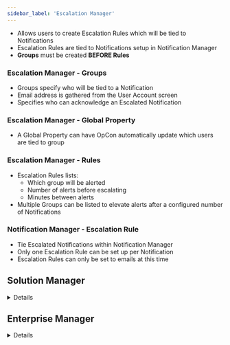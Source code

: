 ```yaml
---
sidebar_label: 'Escalation Manager'
---
```


* Allows users to create Escalation Rules which will be tied to Notifications
* Escalation Rules are tied to Notifications setup in Notification Manager
* **Groups** must be created **BEFORE Rules**

### Escalation Manager - Groups

* Groups specify who will be tied to a Notification
* Email address is gathered from the User Account screen
* Specifies who can acknowledge an Escalated Notification

### Escalation Manager - Global Property

* A Global Property can have OpCon automatically update which users are tied to group

### Escalation Manager - Rules

* Escalation Rules lists:
    * Which group will be alerted
    * Number of alerts before escalating
    * Minutes between alerts
* Multiple Groups can be listed to elevate alerts after a configured number of Notifications

### Notification Manager - Escalation Rule

* Tie Escalated Notifications within Notification Manager
* Only one Escalation Rule can be set up per Notification
* Escalation Rules can only be set to emails at this time

## Solution Manager 

<details>

### Primary Screen

||
|--------------------|
|![](/imgbasic/sm-escalation-manager-main.png)|

### Add a Group

||
|--------------------|
|![](/imgbasic/sm-escalation-manager-group.png)|

### Add a Rule

||
|--------------------|
|![](/imgbasic/sm-escalation-rule-add.png)|

### Rule Sequence

||
|--------------------|
|![](/imgbasic/sm-escalation-rule-sequence.png)|

</details>

## Enterprise Manager

<details>

### Selection Screen

||
|------------------------------------|
|![](/imgbasic/326.png)|

### Add a Group

||
|----------------------------------|
|![](/imgbasic/328.png)|

### Rule Sequence

||
|---------------------------|
|![](/imgbasic/329.png)|

### Definitions/Descriptions

||
|---------------------------------------|
|![](/imgbasic/330.png)|


### Escalation Acknowledgement (Enterprise Manager)

* Once Escalation is triggered, any User tied to an Escalation Group must Acknowledge it to stop the Escalation Cycle
* End Alert in **Escalation Acknowledgement** screen
* A Symbol will appear in bottom of Enterprise Manager near the SAM Pulse, showing how many Notifications are being Escalated

||
|---------------------------|
|![](/imgbasic/331.png)     |

||
|---------------------------|
|![](/imgbasic/332.png)|
 
#### Escalation Alert Icon in Tooltip Bar

||
|-------------------------------|
|![](/imgbasic/333.png)|

</details>